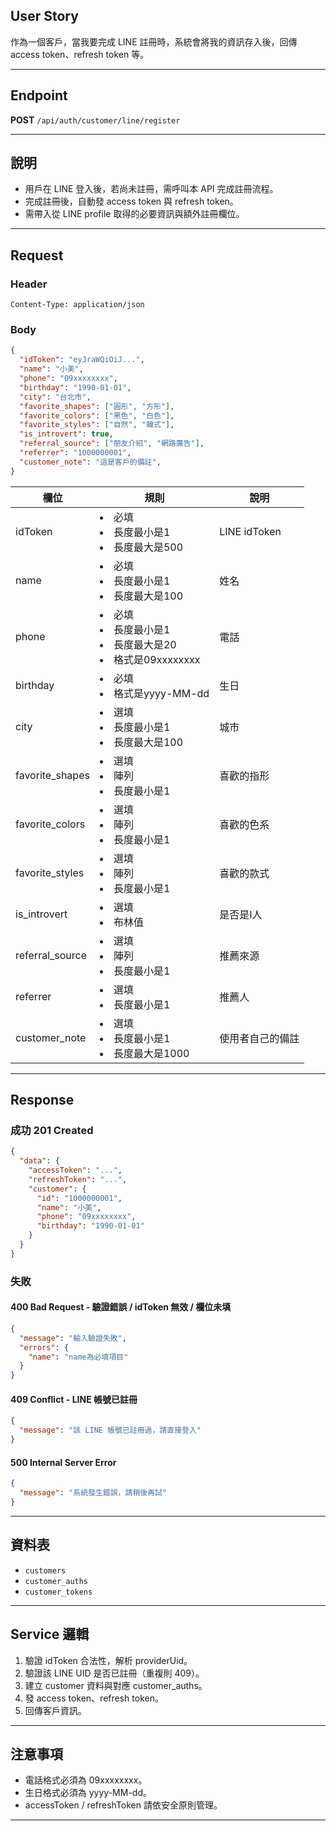 ## User Story

作為一個客戶，當我要完成 LINE 註冊時，系統會將我的資訊存入後，回傳 access token、refresh token 等。

---

## Endpoint

**POST** `/api/auth/customer/line/register`

---

## 說明

- 用戶在 LINE 登入後，若尚未註冊，需呼叫本 API 完成註冊流程。
- 完成註冊後，自動發 access token 與 refresh token。
- 需帶入從 LINE profile 取得的必要資訊與額外註冊欄位。

---

## Request

### Header

```http
Content-Type: application/json
```

### Body

```json
{
  "idToken": "eyJraWQiOiJ...",
  "name": "小美",
  "phone": "09xxxxxxxx",
  "birthday": "1990-01-01",
  "city": "台北市",
  "favorite_shapes": ["圓形", "方形"],
  "favorite_colors": ["黑色", "白色"],
  "favorite_styles": ["自然", "韓式"],
  "is_introvert": true,
  "referral_source": ["朋友介紹", "網路廣告"],
  "referrer": "1000000001",
  "customer_note": "這是客戶的備註",
}
```

| 欄位            | 規則                                                        | 說明             |
| --------------- | ----------------------------------------------------------- | ---------------- |
| idToken         | <li>必填<li>長度最小是1<li>長度最大是500                    | LINE idToken     |
| name            | <li>必填<li>長度最小是1<li>長度最大是100                    | 姓名             |
| phone           | <li>必填<li>長度最小是1<li>長度最大是20<li>格式是09xxxxxxxx | 電話             |
| birthday        | <li>必填<li>格式是yyyy-MM-dd                                | 生日             |
| city            | <li>選填<li>長度最小是1<li>長度最大是100                    | 城市             |
| favorite_shapes | <li>選填<li>陣列<li>長度最小是1                             | 喜歡的指形       |
| favorite_colors | <li>選填<li>陣列<li>長度最小是1                             | 喜歡的色系       |
| favorite_styles | <li>選填<li>陣列<li>長度最小是1                             | 喜歡的款式       |
| is_introvert    | <li>選填<li>布林值                                          | 是否是I人        |
| referral_source | <li>選填<li>陣列<li>長度最小是1                             | 推薦來源         |
| referrer        | <li>選填<li>長度最小是1                                     | 推薦人           |
| customer_note   | <li>選填<li>長度最小是1<li>長度最大是1000                   | 使用者自己的備註 |

---

## Response

### 成功 201 Created

```json
{
  "data": {
    "accessToken": "...",
    "refreshToken": "...",
    "customer": {
      "id": "1000000001",
      "name": "小美",
      "phone": "09xxxxxxxx",
      "birthday": "1990-01-01"
    }
  }
}
```

### 失敗

#### 400 Bad Request - 驗證錯誤 / idToken 無效 / 欄位未填

```json
{
  "message": "輸入驗證失敗",
  "errors": {
    "name": "name為必填項目"
  }
}
```

#### 409 Conflict - LINE 帳號已註冊

```json
{
  "message": "該 LINE 帳號已註冊過，請直接登入"
}
```

#### 500 Internal Server Error

```json
{
  "message": "系統發生錯誤，請稍後再試"
}
```

---

## 資料表

- `customers`
- `customer_auths`
- `customer_tokens`

---

## Service 邏輯

1. 驗證 idToken 合法性，解析 providerUid。
2. 驗證該 LINE UID 是否已註冊（重複則 409）。
3. 建立 customer 資料與對應 customer_auths。
4. 發 access token、refresh token。
5. 回傳客戶資訊。

---

## 注意事項

- 電話格式必須為 09xxxxxxxx。
- 生日格式必須為 yyyy-MM-dd。
- accessToken / refreshToken 請依安全原則管理。

---

